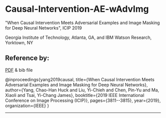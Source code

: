 # Causal-Intervention-AE-wAdvImg

"When Causal Intervention Meets Adversarial Examples and Image Masking for Deep Neural Networks", ICIP 2019


Georgia Institute of Technology, Atlanta, GA, and IBM Watson Research, Yorktown, NY

## Reference by: 
[PDF](https://arxiv.org/abs/1902.03380) & bib file

@inproceedings{yang2019causal,
  title={When Causal Intervention Meets Adversarial Examples and Image Masking for Deep Neural Networks},
  author={Yang, Chao-Han Huck and Liu, Yi-Chieh and Chen, Pin-Yu and Ma, Xiaoli and Tsai, Yi-Chang James},
  booktitle={2019 IEEE International Conference on Image Processing (ICIP)},
  pages={3811--3815},
  year={2019},
  organization={IEEE}
}

***
